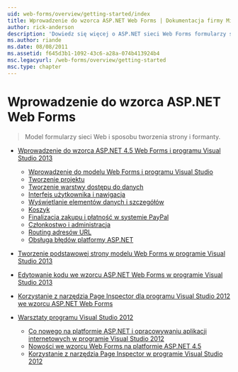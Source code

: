 ```yaml
---
uid: web-forms/overview/getting-started/index
title: Wprowadzenie do wzorca ASP.NET Web Forms | Dokumentacja firmy Microsoft
author: rick-anderson
description: 'Dowiedz się więcej o ASP.NET sieci Web Forms formularzy sieci Web ASP.NET umożliwia kompilacji dynamicznych witryn sieci Web przy użyciu znanego modelu przeciągania i upuszczania, oparte na zdarzeniach. Powierzchni projektowej i hund...'
ms.author: riande
ms.date: 08/08/2011
ms.assetid: f645d3b1-1092-43c6-a28a-074b413924b4
msc.legacyurl: /web-forms/overview/getting-started
msc.type: chapter
---
```

<a name="getting-started-with-aspnet-web-forms"></a>Wprowadzenie do wzorca ASP.NET Web Forms
====================
> Model formularzy sieci Web i sposobu tworzenia strony i formanty.


- [Wprowadzenie do wzorca ASP.NET 4.5 Web Forms i programu Visual Studio 2013](getting-started-with-aspnet-45-web-forms/index.md)

    - [Wprowadzenie do modelu Web Forms i programu Visual Studio](getting-started-with-aspnet-45-web-forms/introduction-and-overview.md)
    - [Tworzenie projektu](getting-started-with-aspnet-45-web-forms/create-the-project.md)
    - [Tworzenie warstwy dostępu do danych](getting-started-with-aspnet-45-web-forms/create_the_data_access_layer.md)
    - [Interfejs użytkownika i nawigacja](getting-started-with-aspnet-45-web-forms/ui_and_navigation.md)
    - [Wyświetlanie elementów danych i szczegółów](getting-started-with-aspnet-45-web-forms/display_data_items_and_details.md)
    - [Koszyk](getting-started-with-aspnet-45-web-forms/shopping-cart.md)
    - [Finalizacja zakupu i płatność w systemie PayPal](getting-started-with-aspnet-45-web-forms/checkout-and-payment-with-paypal.md)
    - [Członkostwo i administracja](getting-started-with-aspnet-45-web-forms/membership-and-administration.md)
    - [Routing adresów URL](getting-started-with-aspnet-45-web-forms/url-routing.md)
    - [Obsługa błędów platformy ASP.NET](getting-started-with-aspnet-45-web-forms/aspnet-error-handling.md)
- [Tworzenie podstawowej strony modelu Web Forms w programie Visual Studio 2013](creating-a-basic-web-forms-page.md)
- [Edytowanie kodu we wzorcu ASP.NET Web Forms w programie Visual Studio 2013](code-editing-in-web-forms-pages.md)
- [Korzystanie z narzędzia Page Inspector dla programu Visual Studio 2012 we wzorcu ASP.NET Web Forms](using-page-inspector-in-a-visual-studio-11-beta-web-forms-project.md)
- [Warsztaty programu Visual Studio 2012](hands-on-labs/index.md)

    - [Co nowego na platformie ASP.NET i opracowywaniu aplikacji internetowych w programie Visual Studio 2012](hands-on-labs/whats-new-in-aspnet-and-web-development-in-visual-studio-2012.md)
    - [Nowości we wzorcu Web Forms na platformie ASP.NET 4.5](hands-on-labs/whats-new-in-web-forms-in-aspnet-45.md)
    - [Korzystanie z narzędzia Page Inspector w programie Visual Studio 2012](hands-on-labs/using-page-inspector-in-visual-studio-2012.md)
